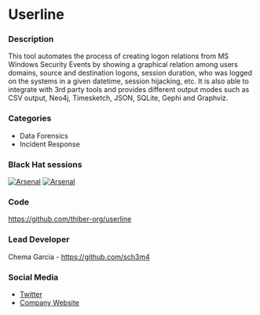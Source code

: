 # Userline

### Description
This tool automates the process of creating logon relations from MS Windows Security Events by showing a graphical relation among users domains, source and destination logons, session duration, who was logged on the systems in a given datetime, session hijacking, etc. It is also able to integrate with 3rd party tools and provides different output modes such as CSV output, Neo4j, Timesketch, JSON, SQLite, Gephi and Graphviz.

### Categories
* Data Forensics
* Incident Response

### Black Hat sessions
[![Arsenal](https://raw.githubusercontent.com/toolswatch/badges/master/arsenal/usa/2017.svg)](http://www.toolswatch.org/2017/06/the-black-hat-arsenal-usa-2017-phenomenal-line-up-announced/)
[![Arsenal](https://raw.githubusercontent.com/toolswatch/badges/master/arsenal/asia/2018.svg)](http://www.toolswatch.org/2018/01/black-hat-arsenal-asia-2018-great-lineup/)
 
### Code 
https://github.com/thiber-org/userline

### Lead Developer
 Chema Garcia - https://github.com/sch3m4

### Social Media 
* [Twitter](https://twitter.com/sch3m4)
* [Company Website](http://thiber.org)

